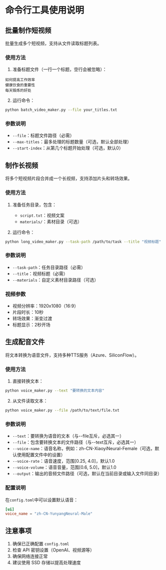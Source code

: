 # 命令行工具使用说明

## 批量制作短视频

批量生成多个短视频，支持从文件读取标题列表。

### 使用方法

1. 准备标题文件（一行一个标题，空行会被忽略）：

```text
如何提高工作效率
健康饮食的重要性
每天锻炼的好处
```

2. 运行命令：

```bash
python batch_video_maker.py --file your_titles.txt
```

### 参数说明

- `--file`：标题文件路径（必需）
- `--max-titles`：最多处理的标题数量（可选，默认全部处理）
- `--start-index`：从第几个标题开始处理（可选，默认0）

## 制作长视频

将多个短视频片段合并成一个长视频，支持添加片头和转场效果。

### 使用方法

1. 准备任务目录，包含：
   - `script.txt`：视频文案
   - `materials/`：素材目录（可选）

2. 运行命令：

```bash
python long_video_maker.py --task-path /path/to/task --title "视频标题"
```

### 参数说明

- `--task-path`：任务目录路径（必需）
- `--title`：视频标题（必需）
- `--materials`：自定义素材目录路径（可选）

### 视频参数

- 视频分辨率：1920x1080（16:9）
- 片段时长：10秒
- 转场效果：渐变过渡
- 标题显示：2秒开场

## 生成配音文件

将文本转换为语音文件，支持多种TTS服务（Azure、SiliconFlow）。

### 使用方法

1. 直接转换文本：

```bash
python voice_maker.py --text "要转换的文本内容"
```

2. 从文件读取文本：

```bash
python voice_maker.py --file /path/to/text/file.txt
```

### 参数说明

- `--text`：要转换为语音的文本（与--file互斥，必选其一）
- `--file`：包含要转换文本的文件路径（与--text互斥，必选其一）
- `--voice-name`：语音名称，例如：zh-CN-XiaoyiNeural-Female（可选，默认使用配置文件中的设置）
- `--voice-rate`：语音速度，范围[0.25, 4.0]，默认1.0
- `--voice-volume`：语音音量，范围[0.6, 5.0]，默认1.0
- `--output`：输出的音频文件路径（可选，默认在当前目录或输入文件同目录）

### 配置说明

在`config.toml`中可以设置默认语音：

```toml
[ui]
voice_name = "zh-CN-YunyangNeural-Male"
```

## 注意事项

1. 确保已正确配置 `config.toml`
2. 检查 API 密钥设置（OpenAI、视频源等）
3. 确保网络连接正常
4. 建议使用 SSD 存储以提高处理速度

